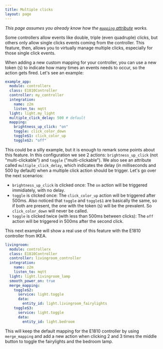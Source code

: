```yaml
---
title: Multiple clicks
layout: page
---
```


_This page assumes you already know how the [`mapping` attribute](../) works._

Some controllers allow events like double, triple (even quadruple) clicks, but others only allow single clicks events coming from the controller. This feature, then, allows you to virtually manage multiple clicks, especially for those single click events.

When adding a new custom mapping for your controller, you can use a new token (`$`) to indicate how many times an events needs to occur, so the action gets fired. Let's see an example:

```yaml
example_app:
  module: controllerx
  class: E1810Controller
  controller: my_controller
  integration:
    name: z2m
    listen_to: mqtt
  light: light.my_light
  multiple_click_delay: 500 # default
  mapping:
    brightness_up_click: "on"
    toggle: click_color_down
    toggle$1: click_color_up
    toggle$2: "off"
```

This could be a silly example, but it is enough to remark some points about this feature. In this configuration we see 2 actions: `brightness_up_click` (not "multi-clickable") and `toggle` ("multi-clickable"). We also see an attribute called `multiple_click_delay`, which indicates the delay (in milliseconds and 500 by default) when a multiple click action should be trigger. Let's go over the next scenarios:

- `brightness_up_click` is clicked once: The `on` action will be triggered immidiately, with no delay.
- `toggle` is clicked once: The `click_color_up` action will be triggered after 500ms. Also noticed that `toggle` and `toggle$1` are basically the same, so if both are present, the one with the token (`$`) will be the prevalent. So `click_color_down` will never be called.
- `toggle` is clicked twice (with less than 500ms between clicks): The `off` action will be triggered in 500ms after the second click.

This next example will show a real use of this feature with the E1810 controller from IKEA.

```yaml
livingroom:
  module: controllerx
  class: E1810Controller
  controller: livingroom_controller
  integration:
    name: z2m
    listen_to: mqtt
  light: light.livingroom_lamp
  smooth_power_on: true
  merge_mapping:
    toggle$2:
      service: light.toggle
      data:
        entity_id: light.livingroom_fairylights
    toggle$3:
      service: light.toggle
      data:
        entity_id: light.bedroom
```

This will keep the default mapping for the E1810 controller by using `merge_mapping` and add a new action when clicking 2 and 3 times the middle button to toggle the fairylights and the bedroom lamp.
